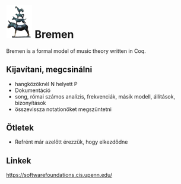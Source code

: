 # <img src="bremen.png" alt="the town musicians of bremen" width="70"/> Bremen
Bremen is a formal model of music theory written in Coq.  

## Kijavítani, megcsinálni
- hangközöknél N helyett P
- Dokumentáció
- song, római számos analízis, frekvenciák, másik modell, állítások, bizonyítások
- összevissza notationöket megszüntetni

## Ötletek
 - Refrént már azelőtt érezzük, hogy elkezdődne

## Linkek
https://softwarefoundations.cis.upenn.edu/
